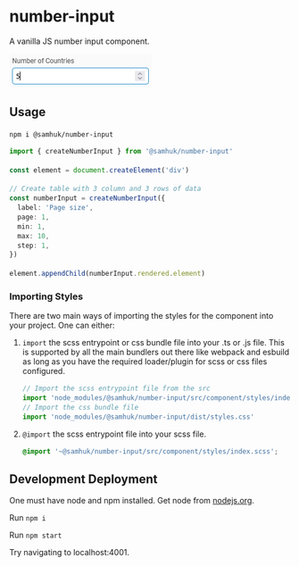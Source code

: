 # number-input

A vanilla JS number input component.

![sc1](./img/sc1.png)

## Usage

`npm i @samhuk/number-input`

```typescript
import { createNumberInput } from '@samhuk/number-input'

const element = document.createElement('div')

// Create table with 3 column and 3 rows of data
const numberInput = createNumberInput({
  label: 'Page size',
  page: 1,
  min: 1,
  max: 10,
  step: 1,
})

element.appendChild(numberInput.rendered.element)
```

### Importing Styles

There are two main ways of importing the styles for the component into your project. One can either:

1. `import` the scss entrypoint or css bundle file into your .ts or .js file. This is supported by all the main bundlers out there like webpack and esbuild as long as you have the required loader/plugin for scss or css files configured.
    ```typescript
    // Import the scss entrypoint file from the src
    import 'node_modules/@samhuk/number-input/src/component/styles/index.scss'
    // Import the css bundle file
    import 'node_modules/@samhuk/number-input/dist/styles.css'
    ```
2. `@import` the scss entrypoint file into your scss file.
    ```scss
    @import '~@samhuk/number-input/src/component/styles/index.scss';
    ```

## Development Deployment

One must have node and npm installed. Get node from [nodejs.org](https://nodejs.org/en/download/).

Run `npm i`

Run `npm start`

Try navigating to localhost:4001.
